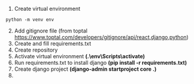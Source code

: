 1. Create virtual environment
```
python -m venv env
```
2. Add gitignore file (from toptal https://www.toptal.com/developers/gitignore/api/react,django,python)
3. Create and fill requirements.txt
4. Create repository
5. Activate virtual environment **(.\env\Scripts\activate)**
6. Run requirements.txt to install django **(pip install -r requirements.txt)**
7. Create django project **(django-admin startproject core .)**
8. 